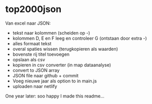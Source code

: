 # top2000json

Van excel naar JSON:
- tekst naar kolommen (scheiden op -)
- kolommen D, E en F leeg en controleer G (ontstaan door extra -)
- alles formaat tekst
- overal spaties wissen (terugkopieren als waarden)
- bovenste rij titel toevoegen
- opslaan als csv
- kopieren in csv converter (in map dataanalyse)
- convert to JSON array
- JSON file naar github + commit
- Voeg nieuwe jaar als option to in main.js
- uploaden naar netlify

One year later: soo happy I made this readme...
